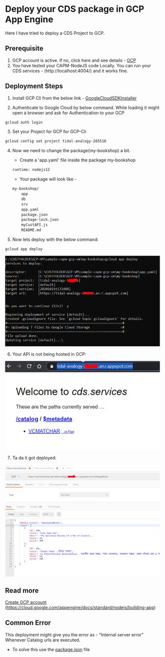 # Deploy your CDS package in GCP App Engine
Here I have tried to deploy a CDS Project to GCP.

## Prerequisite
1. GCP account is active. If no, click here and see details - [GCP](https://cloud.google.com/free)
2. You have tested your CAPM-NodeJS code Locally. You can run your CDS services - (http://localhost:4004/) and it works fine.

## Deployment Steps
1. Install GCP Cli from the below link - [GoogleCloudSDKInstaller](https://dl.google.com/dl/cloudsdk/channels/rapid/GoogleCloudSDKInstaller.exe)

2. Authenticate to Google Cloud by below command. While loading it might open a browser and ask for Authentication to your GCP
```sh
gcloud auth login
```

3. Set your Project for GCP for GCP-Cli
```sh
gcloud config set project tidal-analogy-285516
```

4. Now we need to change the package(my-bookshop) a bit.
    - Create a 'app.yaml' file inside the package my-bookshop
    ```sh
    runtime: nodejs12
    ```
    - Your package will look like -
    ```sh
    my-bookshop/
        app
        db
        srv
        app.yaml
        package.json
        package-lock.json
        myCustAPI.js
        README.md
    ```    

5. Now lets deploy with the below command:
```sh
gcloud app deploy
```
![deployment](https://github.com/sabarna17/sample-capm-gcp-vm/blob/main/deploy-cds-in-gcp/deploymenttoGCP.PNG)

6. Your API is not being hosted in GCP:


![CDS-in-GCP](https://github.com/sabarna17/sample-capm-gcp-vm/blob/main/deploy-cds-in-gcp/deployedinGCP.PNG)


7. Ta da it got deployed:


![CDS-in-GCP](https://github.com/sabarna17/sample-capm-gcp-vm/blob/main/deploy-cds-in-gcp/deployed-in-GCP.PNG)

## Read more
[Create GCP account](https://cloud.google.com/billing/docs/how-to/manage-billing-account)
(https://cloud.google.com/appengine/docs/standard/nodejs/building-app)

## Common Error
This deployment might give you the error as - "Internal server error" Whenever Catalog urls are executed.
- To solve this use the [package.json](https://github.com/sabarna17/sample-capm-gcp-vm/blob/main/deploy-cds-in-gcp/package.json) file



